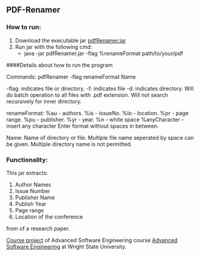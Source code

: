 ## PDF-Renamer

### How to run:

<ol>
<li> Download the executable jar <a href="https://github.com/md-k-sarker/PDF-Renamer/releases/download/v1.1.0/pdfRenamer.jar" title="PDF Renamer"> pdfRenamer.jar </a> </li>

<li> Run jar with the following cmd: 
<ul>
<li>java -jar pdfRenamer.jar -flag %renameFormat path/to/your/pdf </li>
</ul>
</ol>

####Details about how to run the program 

Commands:  pdfRenamer -flag renameFormat Name

-flag: indicates file or directory.
  -f: indicates file 
  -d: indicates directory. Will do batch operation to all files with .pdf extension. Will not search recursively for inner directory.

renameFormat:
  %au - authors.
  %is - issueNo. 
  %lo - location.
  %pr - page range.
  %pu - publisher.
  %yr - year.		  %n  - white space		  %anyCharacter - insert any character
		  Enter format without spaces in between.
	
 Name: Name of directory or file.
		  Multiple file name seperated by space can be given.
		  Multiple directory name is not permitted.


### Functionality:

This jar extracts:
<ol>
 <li>Author Names </li>
  <li>Issue Number </li>
 <li>Publisher Name </li>
  <li>Publish Year </li>
   <li>Page range </li>
  <li>Location of the conference </li>
 </ol>
from of a research paper. 



<a href="http://cecs.wright.edu/~pmateti/Courses/7140/Projects/7140-2017-spring-project.html" title="Course project">Course project</a> of Advanced Software Engineering course <a href="http://cecs.wright.edu/~pmateti/Courses/7140/Top/index.html" title="Advanced Software Engineering"> Advanced Software Engineering</a> at Wright State University.





